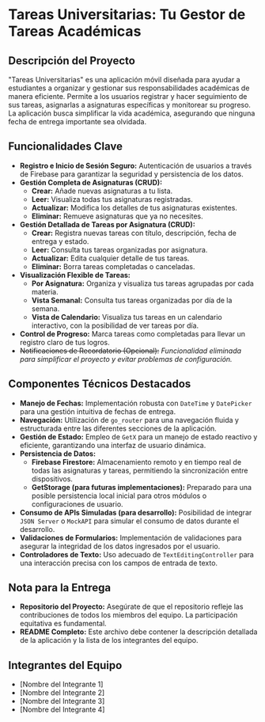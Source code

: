 # Tareas Universitarias: Tu Gestor de Tareas Académicas

## Descripción del Proyecto
"Tareas Universitarias" es una aplicación móvil diseñada para ayudar a estudiantes a organizar y gestionar sus responsabilidades académicas de manera eficiente. Permite a los usuarios registrar y hacer seguimiento de sus tareas, asignarlas a asignaturas específicas y monitorear su progreso. La aplicación busca simplificar la vida académica, asegurando que ninguna fecha de entrega importante sea olvidada.

## Funcionalidades Clave

*   **Registro e Inicio de Sesión Seguro:** Autenticación de usuarios a través de Firebase para garantizar la seguridad y persistencia de los datos.
*   **Gestión Completa de Asignaturas (CRUD):**
    *   **Crear:** Añade nuevas asignaturas a tu lista.
    *   **Leer:** Visualiza todas tus asignaturas registradas.
    *   **Actualizar:** Modifica los detalles de tus asignaturas existentes.
    *   **Eliminar:** Remueve asignaturas que ya no necesites.
*   **Gestión Detallada de Tareas por Asignatura (CRUD):**
    *   **Crear:** Registra nuevas tareas con título, descripción, fecha de entrega y estado.
    *   **Leer:** Consulta tus tareas organizadas por asignatura.
    *   **Actualizar:** Edita cualquier detalle de tus tareas.
    *   **Eliminar:** Borra tareas completadas o canceladas.
*   **Visualización Flexible de Tareas:**
    *   **Por Asignatura:** Organiza y visualiza tus tareas agrupadas por cada materia.
    *   **Vista Semanal:** Consulta tus tareas organizadas por día de la semana.
    *   **Vista de Calendario:** Visualiza tus tareas en un calendario interactivo, con la posibilidad de ver tareas por día.
*   **Control de Progreso:** Marca tareas como completadas para llevar un registro claro de tus logros.
*   ~~Notificaciones de Recordatorio (Opcional):~~ *Funcionalidad eliminada para simplificar el proyecto y evitar problemas de configuración.*

## Componentes Técnicos Destacados

*   **Manejo de Fechas:** Implementación robusta con `DateTime` y `DatePicker` para una gestión intuitiva de fechas de entrega.
*   **Navegación:** Utilización de `go_router` para una navegación fluida y estructurada entre las diferentes secciones de la aplicación.
*   **Gestión de Estado:** Empleo de `GetX` para un manejo de estado reactivo y eficiente, garantizando una interfaz de usuario dinámica.
*   **Persistencia de Datos:**
    *   **Firebase Firestore:** Almacenamiento remoto y en tiempo real de todas las asignaturas y tareas, permitiendo la sincronización entre dispositivos.
    *   **GetStorage (para futuras implementaciones):** Preparado para una posible persistencia local inicial para otros módulos o configuraciones de usuario.
*   **Consumo de APIs Simuladas (para desarrollo):** Posibilidad de integrar `JSON Server` o `MockAPI` para simular el consumo de datos durante el desarrollo.
*   **Validaciones de Formularios:** Implementación de validaciones para asegurar la integridad de los datos ingresados por el usuario.
*   **Controladores de Texto:** Uso adecuado de `TextEditingController` para una interacción precisa con los campos de entrada de texto.

## Nota para la Entrega

*   **Repositorio del Proyecto:** Asegúrate de que el repositorio refleje las contribuciones de todos los miembros del equipo. La participación equitativa es fundamental.
*   **README Completo:** Este archivo debe contener la descripción detallada de la aplicación y la lista de los integrantes del equipo.

## Integrantes del Equipo
*   [Nombre del Integrante 1]
*   [Nombre del Integrante 2]
*   [Nombre del Integrante 3]
*   [Nombre del Integrante 4]

